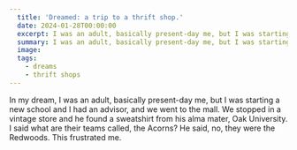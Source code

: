 ```yaml
---
  title: 'Dreamed: a trip to a thrift shop.'
  date: 2024-01-28T00:00:00
  excerpt: I was an adult, basically present-day me, but I was starting a new school and I had an advisor, and we went to the mall.
  summary: I was an adult, basically present-day me, but I was starting a new school and I had an advisor, and we went to the mall.
  image: 
  tags:
    - dreams
    - thrift shops
---
```


In my dream, I was an adult, basically present-day me, but I was starting a new school and I had an advisor, and we went to the mall. We stopped in a vintage store and he found a sweatshirt from his alma mater, Oak University. I said what are their teams called, the Acorns? He said, no, they were the Redwoods. This frustrated me.